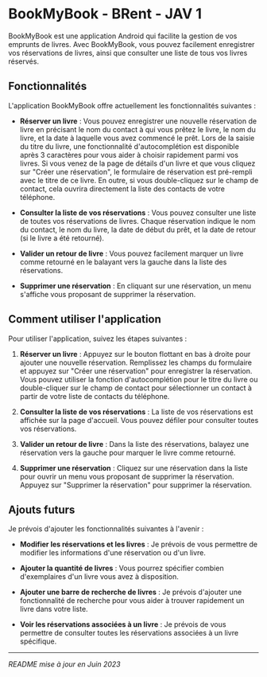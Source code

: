 # BookMyBook - BRent - JAV 1

BookMyBook est une application Android qui facilite la gestion de vos emprunts de livres. Avec BookMyBook, vous pouvez facilement enregistrer vos réservations de livres, ainsi que consulter une liste de tous vos livres réservés.

## Fonctionnalités

L'application BookMyBook offre actuellement les fonctionnalités suivantes :

- **Réserver un livre** : Vous pouvez enregistrer une nouvelle réservation de livre en précisant le nom du contact à qui vous prêtez le livre, le nom du livre, et la date à laquelle vous avez commencé le prêt. Lors de la saisie du titre du livre, une fonctionnalité d'autocomplétion est disponible après 3 caractères pour vous aider à choisir rapidement parmi vos livres. Si vous venez de la page de détails d'un livre et que vous cliquez sur "Créer une réservation", le formulaire de réservation est pré-rempli avec le titre de ce livre. En outre, si vous double-cliquez sur le champ de contact, cela ouvrira directement la liste des contacts de votre téléphone.

- **Consulter la liste de vos réservations** : Vous pouvez consulter une liste de toutes vos réservations de livres. Chaque réservation indique le nom du contact, le nom du livre, la date de début du prêt, et la date de retour (si le livre a été retourné).

- **Valider un retour de livre** : Vous pouvez facilement marquer un livre comme retourné en le balayant vers la gauche dans la liste des réservations.

- **Supprimer une réservation** : En cliquant sur une réservation, un menu s'affiche vous proposant de supprimer la réservation.

## Comment utiliser l'application

Pour utiliser l'application, suivez les étapes suivantes :

1. **Réserver un livre** : Appuyez sur le bouton flottant en bas à droite pour ajouter une nouvelle réservation. Remplissez les champs du formulaire et appuyez sur "Créer une réservation" pour enregistrer la réservation. Vous pouvez utiliser la fonction d'autocomplétion pour le titre du livre ou double-cliquer sur le champ de contact pour sélectionner un contact à partir de votre liste de contacts du téléphone.

2. **Consulter la liste de vos réservations** : La liste de vos réservations est affichée sur la page d'accueil. Vous pouvez défiler pour consulter toutes vos réservations.

3. **Valider un retour de livre** : Dans la liste des réservations, balayez une réservation vers la gauche pour marquer le livre comme retourné.

4. **Supprimer une réservation** : Cliquez sur une réservation dans la liste pour ouvrir un menu vous proposant de supprimer la réservation. Appuyez sur "Supprimer la réservation" pour supprimer la réservation.

## Ajouts futurs

Je prévois d'ajouter les fonctionnalités suivantes à l'avenir :

- **Modifier les réservations et les livres** : Je prévois de vous permettre de modifier les informations d'une réservation ou d'un livre.

- **Ajouter la quantité de livres** : Vous pourrez spécifier combien d'exemplaires d'un livre vous avez à disposition.

- **Ajouter une barre de recherche de livres** : Je prévois d'ajouter une fonctionnalité de recherche pour vous aider à trouver rapidement un livre dans votre liste.

- **Voir les réservations associées à un livre** : Je prévois de vous permettre de consulter toutes les réservations associées à un livre spécifique.

---

*README mise à jour en Juin 2023*
